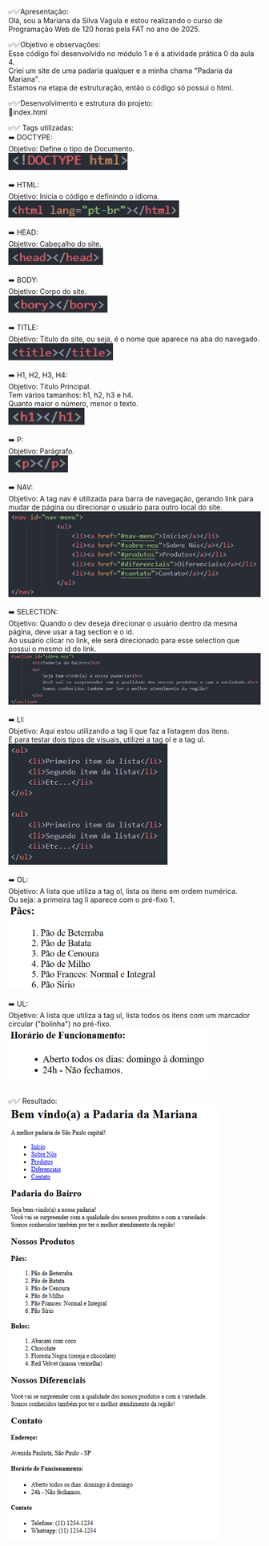 ✅✅Apresentação: <br>
Olá, sou a Mariana da Silva Vagula e estou realizando o curso de Programação Web de 120 horas pela FAT no ano de 2025. <br>

✅✅Objetivo e observações: <br>
Esse código foi desenvolvido no módulo 1 e é a atividade prática 0 da aula 4.  <br>
Criei um site de uma padaria qualquer e a minha chama "Padaria da Mariana".  <br>
Estamos na etapa de estruturação, então o código só possui o html.  <br>

✅✅Desenvolvimento e estrutura do projeto:  <br>
🔸index.html  <br>

✅✅ Tags utilizadas:  <br>
➡️ DOCTYPE: <br>
Objetivo: Define o tipo de Documento. <br>
<img height="34" alt="image" src=images/DOCTYPE.png/> <br>
<br>
➡️ HTML: <br>
Objetivo: Inicia o código e definindo o idioma. <br>
<img height="34" alt="image" src=images/HTML.png/> <br>
<br>
➡️ HEAD: <br>
Objetivo: Cabeçalho do site. <br>
<img height="34" alt="image" src=images/HEAD.png/> <br>
<br>
➡️ BODY: <br>
Objetivo: Corpo do site. <br>
<img height="34" alt="image" src=images/BODY.png/> <br>
<br>
➡️ TITLE: <br>
Objetivo: Titulo do site, ou seja, é o nome que aparece na aba do navegado. <br>
<img height="34" alt="image" src=images/TITLE.png/>  <br>
<br>
➡️ H1, H2, H3, H4: <br>
Objetivo: Titulo Principal. <br>
Tem vários tamanhos: h1, h2, h3 e h4. <br>
Quanto maior o número, menor o texto. <br>
<img height="34" alt="image" src=images/H1.png/> <br>
<br>
➡️ P: <br>
Objetivo: Parágrafo. <br>
<img height="34" alt="image" src=images/P.png/>  <br>
<br>
➡️ NAV: <br>
Objetivo: A tag nav é utilizada para barra de navegação, gerando link para mudar de página ou direcionar o usuário para outro local do site. <br>
<img alt="image" src=images/NAV.png/> <br>
<br>
➡️ SELECTION: <br>
Objetivo: Quando o dev deseja direcionar o usuário dentro da mesma página, deve usar a tag section e o id. <br>
Ao usuário clicar no link, ele será direcionado para esse selection que possui o mesmo id do link. <br>
<img alt="image" src=images/SELECTION.png/> <br>
<br>
➡️ LI: <br>
Objetivo: Aqui estou utilizando a tag li que faz a listagem dos itens. <br>
E para testar dois tipos de visuais, utilizei a tag ol e a tag ul. <br>
<img alt="image" src=images/LI.png/> <br>
<br>
➡️ OL: <br>
Objetivo: A lista que utiliza a tag ol, lista os itens em ordem numérica. <br>
Ou seja: a primeira tag li aparece com o pré-fixo 1. <br>
<img width="300" alt="image" src=images/OL.png/>  <br>
<br>
➡️ UL: <br>
Objetivo: A lista que utiliza a tag ul, lista todos os itens com um marcador circular ("bolinha") no pré-fixo. <br>
<img width="400" alt="image" src=images/UL.png/>  <br>
<br>

✅✅ Resultado: <br>
<img alt="INDEX" src="images/INDEX.png" />




